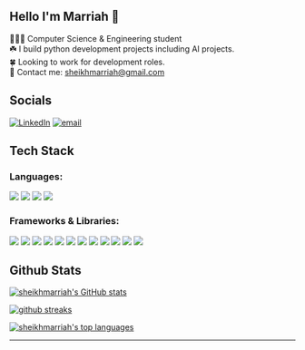 ## Hello I'm  Marriah 🎀
👩🏻‍💻 Computer Science \& Engineering student <br>
☘️ I build python development projects including AI projects.<br>
🍀 Looking to work for  development roles.<br>
📩 Contact me: sheikhmarriah@gmail.com

## Socials
[![LinkedIn](https://img.shields.io/badge/LinkedIn-blue.svg?logo=linkedin&logoColor=white)](https://linkedin.com/in/marriahsheikh) [![email](https://img.shields.io/badge/Email-pink?logo=gmail&logoColor=white)](mailto:sheikhmarriah@gmail.com) 

## Tech Stack
<h3 align="left">Languages:</h3>

<a href="https://github.com/sheikhmarriah"><img src= "https://img.shields.io/badge/c-green.svg?style=for-the-badge&logo=c&logoColor=white"/></a>
<a href="https://github.com/sheikhmarriah"><img src= "https://img.shields.io/badge/java-orange.svg?style=for-the-badge&logo=openjdk&logoColor=white"/></a>
<a href="https://github.com/sheikhmarriah"><img src= "https://img.shields.io/badge/python-blue?style=for-the-badge&logo=python&logoColor=ffdd54"/></a>
<a href="https://github.com/sheikhmarriah"><img src= "https://img.shields.io/badge/javascript-black?style=for-the-badge&logo=javascript"/></a>

<h3 align="left">Frameworks & Libraries:</h3>

<a href="https://github.com/sheikhmarriah"><img src= "https://img.shields.io/badge/FastAPI-turquoise?style=for-the-badge&logo=fastapi"/></a>
<a href="https://github.com/sheikhmarriah"><img src= "https://img.shields.io/badge/opencv-green.svg?style=for-the-badge&logo=opencv&logoColor=white"/></a>
<a href="https://github.com/sheikhmarriah"><img src= "https://img.shields.io/badge/Streamlit-purple.svg?style=for-the-badge&logo=streamlit&logoColor=white"/></a>
<a href="https://github.com/sheikhmarriah"><img src= "https://img.shields.io/badge/Matplotlib-white.svg?style=for-the-badge&logo=Matplotlib&logoColor=black"/></a>
<a href="https://github.com/sheikhmarriah"><img src= "https://img.shields.io/badge/Keras-magenta.svg?style=for-the-badge&logo=Keras&logoColor=white"/></a>
<a href="https://github.com/sheikhmarriah"><img src= "https://img.shields.io/badge/numpy-bottlegreen.svg?style=for-the-badge&logo=numpy&logoColor=white"/></a>
<a href="https://github.com/sheikhmarriah"><img src= "https://img.shields.io/badge/pandas-darkblue.svg?style=for-the-badge&logo=pandas&logoColor=white"/></a>
<a href="https://github.com/sheikhmarriah"><img src= "https://img.shields.io/badge/PyTorch-grey.svg?style=for-the-badge&logo=PyTorch&logoColor=white"/></a>
<a href="https://github.com/sheikhmarriah"><img src= "https://img.shields.io/badge/scikit--learn-yellow.svg?style=for-the-badge&logo=scikit-learn&logoColor=white"/></a>
<a href="https://github.com/sheikhmarriah"><img src= "https://img.shields.io/badge/Flask-blue.svg?style=for-the-badge&logo=Flask"/></a>
<a href="https://github.com/sheikhmarriah"><img src= "https://img.shields.io/badge/Langchain-black.svg?style=for-the-badge&logo=Langchain&logoColor=green)"/></a>
<a href="https://github.com/sheikhmarriah"><img src= "https://img.shields.io/badge/TensorFlow-orange.svg?style=for-the-badge&logo=TensorFlow&logoColor=white"/></a>


## Github Stats

<a href="https://github.com/sheikhmarriah"><img src="https://github-readme-stats.vercel.app/api?username=sheikhmarriah&theme=dark&show_icons=true&include_all_commits=true&count_private=true&hide_border=false&show_icons=true" alt="sheikhmarriah's GitHub stats" /></a>

<a href="https://github.com/sheikhmarriah"><img src="https://nirzak-streak-stats.vercel.app/?user=sheikhmarriah&theme=dark&hide_borders=false&include_all_commits=true&count_private=true" alt= "github streaks"/></a>

<a href="https://github.com/sheikhmarriah"><img src="https://github-readme-stats.vercel.app/api/top-langs/?username=sheikhmarriah&theme=dark&hide_border=false&include_all_commits=true&count_private=true" alt= "sheikhmarriah's top languages" /></a>


---
